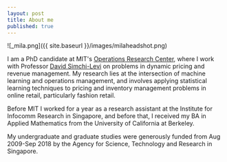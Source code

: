```yaml
---
layout: post
title: About me
published: true
---
```

![_mila.png]({{ site.baseurl }}/images/milaheadshot.png) 

I am a PhD candidate at MIT's [Operations Research Center](https://orc.mit.edu/), where I work with Professor [David Simchi-Levi](http://slevi1.mit.edu/) on problems in dynamic pricing and revenue management.  My research lies at the intersection of machine learning and operations management, and involves applying statistical learning techniques to pricing and inventory management problems in online retail, particularly fashion retail.

Before MIT I worked for a year as a research assistant at the Institute for Infocomm Research in Singapore, and before that, I received my BA in Applied Mathematics from the University of California at Berkeley.

My undergraduate and graduate studies were generously funded from Aug 2009-Sep 2018 by the Agency for Science, Technology and Research in Singapore.
